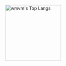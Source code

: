 <img height="180em" src="https://github-readme-stats.vercel.app/api/top-langs/?username=wmvm0&layout=compact&hide=vba,html&langs_count=5&theme=transparent" alt="wmvm's Top Langs" /></a>
